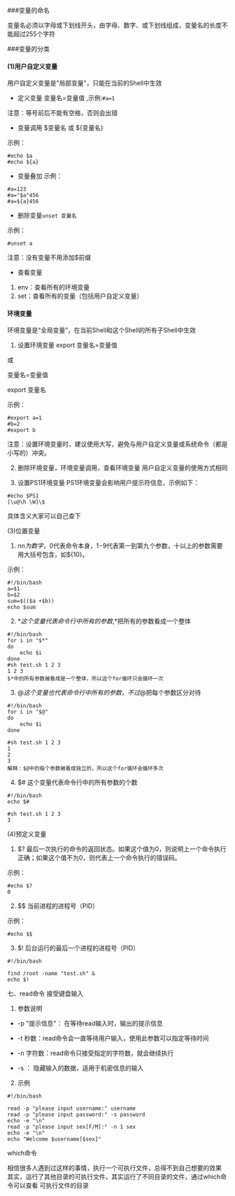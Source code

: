 ###变量的命名

变量名必须以字母或下划线开头，由字母、数字、或下划线组成，变量名的长度不能超过255个字符

###变量的分类

#### (1)用户自定义变量
用户自定义变量是"局部变量"，只能在当前的Shell中生效

- 定义变量
变量名=变量值 ,示例:```#a=1```

注意：等号前后不能有空格，否则会出错

- 变量调用
$变量名 或 ${变量名}

示例：
```
#echo $a
#echo ${a}
```
- 变量叠加
示例：
```
#a=123
#a="$a"456
#a=${a}456
````
- 删除变量```unset 变量名```

示例：
```
#unset a
```
注意：没有变量不用添加$前缀


- 查看变量

1. env：查看所有的环境变量
1. set：查看所有的变量（包括用户自定义变量）

#### 环境变量
环境变量是“全局变量”，在当前Shell和这个Shell的所有子Shell中生效

1. 设置环境变量
export 变量名=变量值

或

变量名=变量值

export 变量名

示例：
```
#export a=1
#b=2
#export b
```

注意：设置环境变量时，建议使用大写，避免与用户自定义变量或系统命令（都是小写的）冲突。

2. 删除环境变量，环境变量调用，查看环境变量
用户自定义变量的使用方式相同

3. 设置PS1环境变量
PS1环境变量会影响用户提示符信息，示例如下：
```
#echo $PS1
[\u@\h \W]\$
```
具体含义大家可以自己查下

(3)位置变量
1. $n
n为数字，$0代表命令本身，$1-$9代表第一到第九个参数，十以上的参数需要用大括号包含，如${10}。

示例：
```
#!/bin/bash
a=$1
b=$2
sum=$(($a +$b))
echo $sum
```
2. $*
这个变量代表命令行中所有的参数,$*把所有的参数看成一个整体
```
#!/bin/bash
for i in "$*"
do
    echo $i
done
#sh test.sh 1 2 3
1 2 3
$*中的所有参数被看成是一个整体，所以这个for循环只会循环一次
```
3. $@
这个变量也代表命令行中所有的参数，不过$@把每个参数区分对待

```
#!/bin/bash
for i in "$@"
do
    echo $i
done

#sh test.sh 1 2 3
1 
2 
3
解释：$@中的每个参数被看成独立的，所以这个for循环会循环多次
```
4. $#
这个变量代表命令行中的所有参数的个数

```
#!/bin/bash
echo $#

#sh test.sh 1 2 3
3
```

(4)预定义变量
1. $?
最后一次执行的命令的返回状态。如果这个值为0，则说明上一个命令执行正确；如果这个值不为0，则代表上一个命令执行的错误码。

示例：

```
#echo $?
0
```

2. $$
当前进程的进程号（PID）

示例：
```
#echo $$
```

3. $!
后台运行的最后一个进程的进程号（PID）

```
#!/bin/bash

find /root -name "test.sh" &
echo $!
```

七、read命令
接受键盘输入

1. 参数说明

- -p "提示信息"： 在等待read输入时，输出的提示信息

- -t 秒数：read命令会一直等待用户输入，使用此参数可以指定等待时间

- -n 字符数：read命令只接受指定的字符数，就会继续执行

- -s ： 隐藏输入的数据，适用于机密信息的输入

2. 示例

```
#!/bin/bash

read -p "please input username:" username
read -p "please input password:" -s password
echo -e "\n"
read -p "please input sex[F/M]:" -n 1 sex
echo -e "\n"
echo "Welcome $username[$sex]"
```

which命令

相信很多人遇到过这样的事情，执行一个可执行文件，总得不到自己想要的效果
其实，运行了其他目录的可执行文件，其实运行了不同目录的文件，通过which命令可以查看
可执行文件的目录